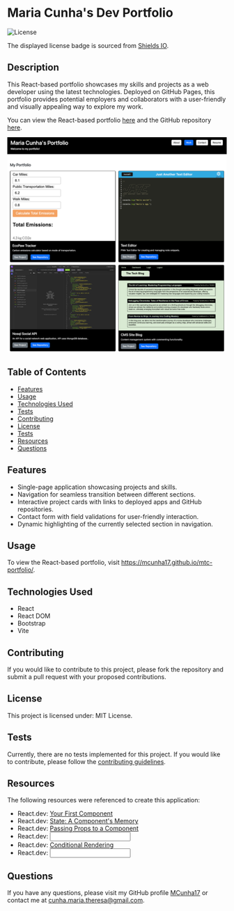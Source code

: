 # Maria Cunha's Dev Portfolio

![License](https://img.shields.io/badge/license-MIT%20License-blue.svg)

The displayed license badge is sourced from <a href="https://shields.io/category/license">Shields IO</a>.

## Description
This React-based portfolio showcases my skills and projects as a web developer using the latest technologies. Deployed on GitHub Pages, this portfolio provides potential employers and collaborators with a user-friendly and visually appealing way to explore my work.

You can view the React-based portfolio [here](https://mcunha17.github.io/mtc-portfolio/) and the GitHub repository [here](https://github.com/MCunha17/mtc-portfolio).

![Screenshot of application](src/assets/images/mtc-portfolio-screenshot.png)

## Table of Contents
* [Features](#features)
* [Usage](#usage)
* [Technologies Used](#technologies-used)
* [Tests](#tests)
* [Contributing](#contributing)
* [License](#license)
* [Tests](#tests)
* [Resources](#resources)
* [Questions](#questions)

## Features
* Single-page application showcasing projects and skills.
* Navigation for seamless transition between different sections.
* Interactive project cards with links to deployed apps and GitHub repositories.
* Contact form with field validations for user-friendly interaction.
* Dynamic highlighting of the currently selected section in navigation.

## Usage
To view the React-based portfolio, visit https://mcunha17.github.io/mtc-portfolio/.

## Technologies Used
* React
* React DOM
* Bootstrap
* Vite

## Contributing
If you would like to contribute to this project, please fork the repository and submit a pull request with your proposed contributions.

## License
This project is licensed under: MIT License.

## Tests
Currently, there are no tests implemented for this project. If you would like to contribute, please follow the [contributing guidelines](#contributing).

## Resources
The following resources were referenced to create this application:
* React.dev: [Your First Component](https://react.dev/learn/your-first-component)
* React.dev: [State: A Component's Memory](https://react.dev/learn/state-a-components-memory)
* React.dev: [Passing Props to a Component](https://react.dev/learn/passing-props-to-a-component)
* React.dev: [<input>](https://react.dev/reference/react-dom/components/input)
* React.dev: [Conditional Rendering](https://react.dev/learn/conditional-rendering)
* React.dev: [<input>](https://react.dev/reference/react-dom/components/input)

## Questions
If you have any questions, please visit my GitHub profile [MCunha17](https://github.com/MCunha17) or contact me at cunha.maria.theresa@gmail.com.